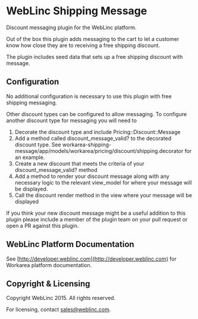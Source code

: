 WebLinc Shipping Message
================================================================================

Discount messaging plugin for the WebLinc platform.

Out of the box this plugin adds messaging to the cart to let a customer know how
close they are to receiving a free shipping discount.

The plugin includes seed data that sets up a free shipping discount with message.

Configuration
--------------------------------------------------------------------------------

No additional configuration is necessary to use this plugin with free shipping messaging.

Other discount types can be configured to allow messaging.
To configure another discount type for messaging you will need to

1. Decorate the discount type and include Pricing::Discount::Message
2. Add a method called discount_message_valid? to the decorated discount type.
    See workarea-shipping-message/app/models/workarea/pricing/discount/shipping.decorator
    for an example.
3. Create a new discount that meets the criteria of your discount_message_valid?
    method
4. Add a method to render your discount message along with any necessary logic to
    the relevant view_model for where your message will be displayed.
5. Call the discount render method in the view where your message will be displayed

If you think your new discount message might be a useful addition to this plugin
please include a member of the plugin team on your pull request or open a PR against
this plugin.

WebLinc Platform Documentation
--------------------------------------------------------------------------------

See [http://developer.weblinc.com](http://developer.weblinc.com) for Workarea platform documentation.

Copyright & Licensing
--------------------------------------------------------------------------------

Copyright WebLinc 2015. All rights reserved.

For licensing, contact sales@weblinc.com.
